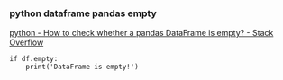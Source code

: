 ### python dataframe pandas empty


[python - How to check whether a pandas DataFrame is empty? - Stack Overflow](https://stackoverflow.com/questions/19828822/how-to-check-whether-a-pandas-dataframe-is-empty "python - How to check whether a pandas DataFrame is empty? - Stack Overflow")


 

```
if df.empty:
    print('DataFrame is empty!')
```
